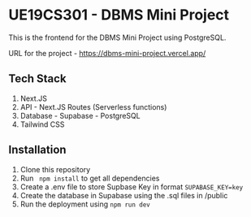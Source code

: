 # UE19CS301 - DBMS Mini Project

This is the frontend for the DBMS Mini Project using PostgreSQL.

URL for the project - https://dbms-mini-project.vercel.app/
## Tech Stack
1. Next.JS
2. API - Next.JS Routes (Serverless functions)
3. Database - Supabase - PostgreSQL
4. Tailwind CSS

## Installation
1. Clone this repository
2. Run ``` npm install``` to get all dependencies
3. Create a .env file to store Supbase Key in format ```SUPABASE_KEY=key```
4. Create the database in Supabase using the .sql files in /public
5. Run the deployment using ```npm run dev```
